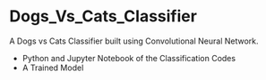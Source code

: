 # Dogs_Vs_Cats_Classifier
A Dogs vs Cats Classifier built using Convolutional Neural Network.

<ul>
  <li>Python and Jupyter Notebook of the Classification Codes</li>
  <li>A Trained Model</li>
</ul>

